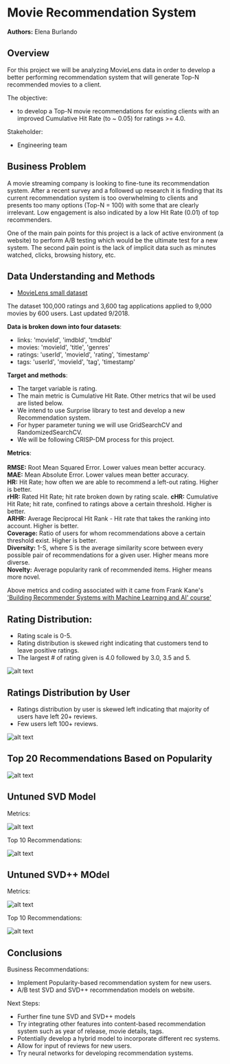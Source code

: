 # Movie Recommendation System

**Authors:** Elena Burlando

## Overview

For this project we will be analyzing MovieLens data in order to develop a better performing recommendation system that will generate Top-N recommended movies to a client.

The objective:

* to develop a Top-N movie recommendations for existing clients with an improved Cumulative Hit Rate (to ~ 0.05) for ratings >= 4.0.

Stakeholder:

* Engineering team


## Business Problem

A movie streaming company is looking to fine-tune its recommendation system. After a recent survey and a followed up research it is finding that its current recommendation system is too overwhelming to clients and presents too many options (Top-N = 100) with some that are clearly irrelevant. Low engagement is also indicated by a low Hit Rate (0.01) of top recommenders.

One of the main pain points for this project is a lack of active environment (a website) to perform A/B testing which would be the ultimate test for a new system. The second pain point is the lack of implicit data such as minutes watched, clicks, browsing history, etc.


## Data Understanding and Methods

* [MovieLens small dataset](https://grouplens.org/datasets/movielens/latest/)

The dataset 100,000 ratings and 3,600 tag applications applied to 9,000 movies by 600 users. Last updated 9/2018. 

**Data is broken down into four datasets**: 
 * links: 'movieId', 'imdbId', 'tmdbId'
 * movies: 'movieId', 'title', 'genres' 
 * ratings: 'userId',  'movieId', 'rating', 'timestamp' 
 * tags: 'userId', 'movieId', 'tag', 'timestamp' 
 
**Target and methods**:  
* The target variable is rating.  
* The main metric is Cumulative Hit Rate. Other metrics that wil be used are listed below.  
* We intend to use Surprise library to test and develop a new Recommendation system.  
* For hyper parameter tuning we will use GridSearchCV and RandomizedSearchCV. 
* We will be following CRISP-DM process for this project. 


**Metrics**:\
\
**RMSE:**      Root Mean Squared Error. Lower values mean better accuracy.\
**MAE:**       Mean Absolute Error. Lower values mean better accuracy.\
**HR:**        Hit Rate; how often we are able to recommend a left-out rating. Higher is better.\
**rHR:**       Rated Hit Rate; hit rate broken down by rating scale.
**cHR:**       Cumulative Hit Rate; hit rate, confined to ratings above a certain threshold. Higher is better.\
**ARHR:**      Average Reciprocal Hit Rank - Hit rate that takes the ranking into account. Higher is better.\
**Coverage:**  Ratio of users for whom recommendations above a certain threshold exist. Higher is better.\
**Diversity:** 1-S, where S is the average similarity score between every possible pair of recommendations for a given            user. Higher means more diverse.\
**Novelty:**   Average popularity rank of recommended items. Higher means more novel.

Above metrics and coding associated with it came from Frank Kane's ['Building Recommender Systems with Machine Learning and AI' course'](https://www.linkedin.com/learning/building-recommender-systems-with-machine-learning-and-ai/)


## Rating Distribution:

* Rating scale is 0-5. 
* Rating distribution is skewed right indicating that customers tend to leave positive ratings. 
* The largest # of rating given is 4.0 followed by 3.0, 3.5 and 5. 

![alt text](https://github.com/rusalka013/recommendation_project/blob/main/Visuals/Rating_Distribution.png)


## Ratings Distribution by User

* Ratings distribution by user is skewed left indicating that majority of users have left 20+ reviews. 
* Few users left 100+ reviews. 

![alt text](https://github.com/rusalka013/recommendation_project/blob/main/Visuals/Ratings_dist_by_user.png)


## Top 20 Recommendations Based on Popularity


![alt text](https://github.com/rusalka013/recommendation_project/blob/main/Visuals/Ratings_dist_by_movie.png)
 

## Untuned SVD Model

Metrics: 

![alt text](https://github.com/rusalka013/recommendation_project/blob/main/Visuals/SVD_metrics.png)

Top 10 Recommendations: 

![alt text](https://github.com/rusalka013/recommendation_project/blob/main/Visuals/SVD_recs.png)
 

## Untuned SVD++ MOdel 

Metrics:

![alt text](https://github.com/rusalka013/recommendation_project/blob/main/Visuals/SVDpp_metrics.png)

Top 10 Recommendations: 

![alt text](https://github.com/rusalka013/recommendation_project/blob/main/Visuals/SVDpp_recs.png)


## Conclusions

Business Recommendations: 

* Implement Popularity-based recommendation system for new users.
* A/B test SVD and SVD++ recommendation models on website. 

Next Steps: 
* Further fine tune SVD and SVD++ models
* Try integrating other features into content-based recommendation system such as year of release, movie details, tags.
* Potentially develop a hybrid model to incorporate different rec systems. 
* Allow for input of reviews for new users. 
* Try neural networks for developing recommendation systems. 




